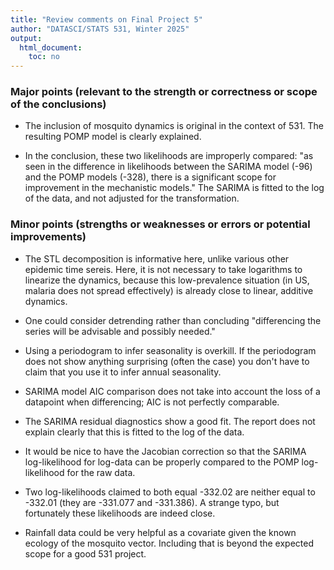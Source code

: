 ```yaml
---
title: "Review comments on Final Project 5"
author: "DATASCI/STATS 531, Winter 2025"
output:
  html_document:
    toc: no
---
```


### Major points (relevant to the strength or correctness or scope of the conclusions)

*  The inclusion of mosquito dynamics is original in the context of 531. The resulting POMP model is clearly explained.

* In the conclusion, these two likelihoods are improperly compared: "as seen in the difference in likelihoods between the SARIMA model (-96) and the POMP models (-328), there is a significant scope for improvement in the mechanistic models." The SARIMA is fitted to the log of the data, and not adjusted for the transformation.

### Minor points (strengths or weaknesses or errors or potential improvements)

* The STL decomposition is informative here, unlike various other epidemic time sereis.
Here, it is not necessary to take logarithms to linearize the dynamics, because this low-prevalence situation (in US, malaria does not spread effectively) is already close to linear, additive dynamics.

* One could consider detrending rather than concluding "differencing the series will be advisable and possibly needed."

* Using a periodogram to infer seasonality is overkill. If the periodogram does not show anything surprising (often the case) you don't have to claim that you use it to infer annual seasonality.

* SARIMA model AIC comparison does not take into account the loss of a datapoint when differencing; AIC is not perfectly comparable.

* The SARIMA residual diagnostics show a good fit. The report does not explain clearly that this is fitted to the log of the data.

* It would be nice to have the Jacobian correction so that the SARIMA log-likelihood for log-data can be properly compared to the POMP log-likelihood for the raw data. 

* Two log-likelihoods claimed to both equal -332.02 are neither equal to -332.01 (they are -331.077 and -331.386). A strange typo, but fortunately these likelihoods are indeed close.

* Rainfall data could be very helpful as a covariate given the known ecology of the mosquito vector. Including that is beyond the expected scope for a good 531 project.


